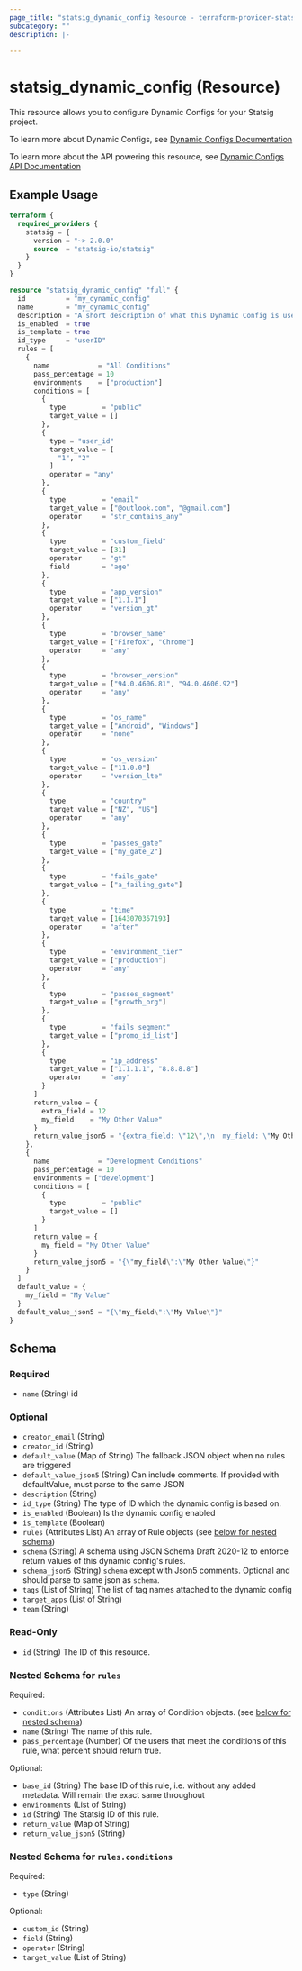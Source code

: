 ```yaml
---
page_title: "statsig_dynamic_config Resource - terraform-provider-statsig"
subcategory: ""
description: |-
  
---
```


# statsig_dynamic_config (Resource)

This resource allows you to configure Dynamic Configs for your Statsig project.

To learn more about Dynamic Configs, see [Dynamic Configs Documentation](https://docs.statsig.com/dynamic-config)

To learn more about the API powering this resource, see [Dynamic Configs API Documentation](https://docs.statsig.com/console-api/all-endpoints-generated#post-/console/v1/dynamic_configs)

## Example Usage

```terraform
terraform {
  required_providers {
    statsig = {
      version = "~> 2.0.0"
      source  = "statsig-io/statsig"
    }
  }
}

resource "statsig_dynamic_config" "full" {
  id          = "my_dynamic_config"
  name        = "my_dynamic_config"
  description = "A short description of what this Dynamic Config is used for."
  is_enabled  = true
  is_template = true
  id_type     = "userID"
  rules = [
    {
      name            = "All Conditions"
      pass_percentage = 10
      environments    = ["production"]
      conditions = [
        {
          type         = "public"
          target_value = []
        },
        {
          type = "user_id"
          target_value = [
            "1", "2"
          ]
          operator = "any"
        },
        {
          type         = "email"
          target_value = ["@outlook.com", "@gmail.com"]
          operator     = "str_contains_any"
        },
        {
          type         = "custom_field"
          target_value = [31]
          operator     = "gt"
          field        = "age"
        },
        {
          type         = "app_version"
          target_value = ["1.1.1"]
          operator     = "version_gt"
        },
        {
          type         = "browser_name"
          target_value = ["Firefox", "Chrome"]
          operator     = "any"
        },
        {
          type         = "browser_version"
          target_value = ["94.0.4606.81", "94.0.4606.92"]
          operator     = "any"
        },
        {
          type         = "os_name"
          target_value = ["Android", "Windows"]
          operator     = "none"
        },
        {
          type         = "os_version"
          target_value = ["11.0.0"]
          operator     = "version_lte"
        },
        {
          type         = "country"
          target_value = ["NZ", "US"]
          operator     = "any"
        },
        {
          type         = "passes_gate"
          target_value = ["my_gate_2"]
        },
        {
          type         = "fails_gate"
          target_value = ["a_failing_gate"]
        },
        {
          type         = "time"
          target_value = [1643070357193]
          operator     = "after"
        },
        {
          type         = "environment_tier"
          target_value = ["production"]
          operator     = "any"
        },
        {
          type         = "passes_segment"
          target_value = ["growth_org"]
        },
        {
          type         = "fails_segment"
          target_value = ["promo_id_list"]
        },
        {
          type         = "ip_address"
          target_value = ["1.1.1.1", "8.8.8.8"]
          operator     = "any"
        }
      ]
      return_value = {
        extra_field = 12
        my_field    = "My Other Value"
      }
      return_value_json5 = "{extra_field: \"12\",\n  my_field: \"My Other Value\"}"
    },
    {
      name            = "Development Conditions"
      pass_percentage = 10
      environments = ["development"]
      conditions = [
        {
          type         = "public"
          target_value = []
        }
      ]
      return_value = {
        my_field = "My Other Value"
      }
      return_value_json5 = "{\"my_field\":\"My Other Value\"}"
    }
  ]
  default_value = {
    my_field = "My Value"
  }
  default_value_json5 = "{\"my_field\":\"My Value\"}"
}
```

<!-- schema generated by tfplugindocs -->
## Schema

### Required

- `name` (String) id

### Optional

- `creator_email` (String)
- `creator_id` (String)
- `default_value` (Map of String) The fallback JSON object when no rules are triggered
- `default_value_json5` (String) Can include comments. If provided with defaultValue, must parse to the same JSON
- `description` (String)
- `id_type` (String) The type of ID which the dynamic config is based on.
- `is_enabled` (Boolean) Is the dynamic config enabled
- `is_template` (Boolean)
- `rules` (Attributes List) An array of Rule objects (see [below for nested schema](#nestedatt--rules))
- `schema` (String) A schema using JSON Schema Draft 2020-12 to enforce return values of this dynamic config's rules.
- `schema_json5` (String) `schema` except with Json5 comments. Optional and should parse to same json as `schema`.
- `tags` (List of String) The list of tag names attached to the dynamic config
- `target_apps` (List of String)
- `team` (String)

### Read-Only

- `id` (String) The ID of this resource.

<a id="nestedatt--rules"></a>
### Nested Schema for `rules`

Required:

- `conditions` (Attributes List) An array of Condition objects. (see [below for nested schema](#nestedatt--rules--conditions))
- `name` (String) The name of this rule.
- `pass_percentage` (Number) Of the users that meet the conditions of this rule, what percent should return true.

Optional:

- `base_id` (String) The base ID of this rule, i.e. without any added metadata. Will remain the exact same throughout
- `environments` (List of String)
- `id` (String) The Statsig ID of this rule.
- `return_value` (Map of String)
- `return_value_json5` (String)

<a id="nestedatt--rules--conditions"></a>
### Nested Schema for `rules.conditions`

Required:

- `type` (String)

Optional:

- `custom_id` (String)
- `field` (String)
- `operator` (String)
- `target_value` (List of String)